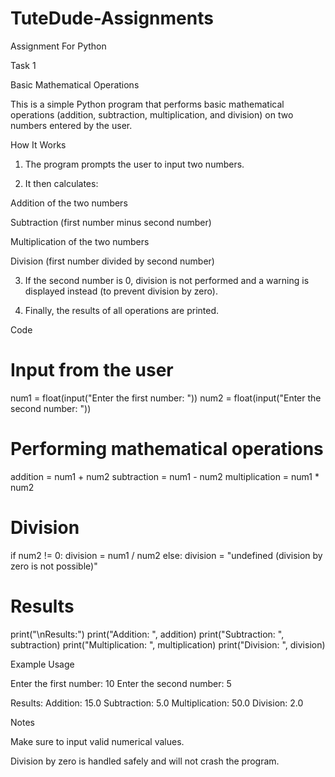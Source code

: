# TuteDude-Assignments
Assignment For Python

Task 1

Basic Mathematical Operations

This is a simple Python program that performs basic mathematical operations (addition, subtraction, multiplication, and division) on two numbers entered by the user.

How It Works

1. The program prompts the user to input two numbers.


2. It then calculates:

Addition of the two numbers

Subtraction (first number minus second number)

Multiplication of the two numbers

Division (first number divided by second number)



3. If the second number is 0, division is not performed and a warning is displayed instead (to prevent division by zero).


4. Finally, the results of all operations are printed.



Code

# Input from the user
num1 = float(input("Enter the first number: "))
num2 = float(input("Enter the second number: "))

# Performing mathematical operations
addition = num1 + num2
subtraction = num1 - num2
multiplication = num1 * num2

# Division
if num2 != 0:
    division = num1 / num2
else:
    division = "undefined (division by zero is not possible)"

# Results
print("\nResults:")
print("Addition: ", addition)
print("Subtraction: ", subtraction)
print("Multiplication: ", multiplication)
print("Division: ", division)

Example Usage

Enter the first number: 10
Enter the second number: 5

Results:
Addition: 15.0
Subtraction: 5.0
Multiplication: 50.0
Division: 2.0

Notes

Make sure to input valid numerical values.

Division by zero is handled safely and will not crash the program.
